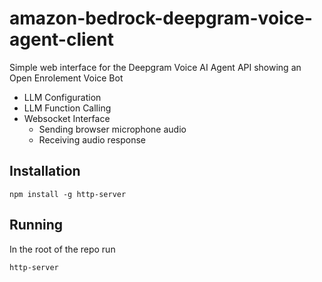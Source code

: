 # amazon-bedrock-deepgram-voice-agent-client

Simple web interface for the Deepgram Voice AI Agent API showing an Open Enrolement Voice Bot

* LLM Configuration
* LLM Function Calling
* Websocket Interface
  * Sending browser microphone audio
  * Receiving audio response

## Installation

```
npm install -g http-server
```

## Running

In the root of the repo run

```
http-server
```
